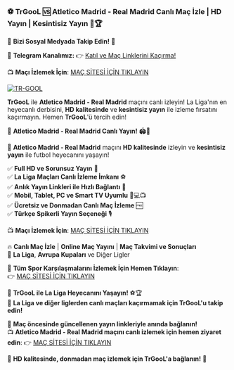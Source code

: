 ### ⚽ **TrGooL** 🆚 **Atletico Madrid - Real Madrid Canlı Maç İzle | HD Yayın | Kesintisiz Yayın 🎥🏆**

📲 **Bizi Sosyal Medyada Takip Edin!** 🔗

📢 **Telegram Kanalımız:** 👉 [Katıl ve Maç Linklerini Kaçırma!](https://t.me/trgool_turkiye)

📺 **Maçı İzlemek İçin**: [MAÇ SİTESİ İÇİN TIKLAYIN](https://link24.site/TrGooL)

[![TR-GOOL](https://github.com/user-attachments/assets/e3a75848-4e9d-4041-8fa2-60616205b475)](https://link24.site/TrGooL)

**TrGooL** ile **Atletico Madrid - Real Madrid** maçını canlı izleyin! La Liga'nın en heyecanlı derbisini, **HD kalitesinde** ve **kesintisiz yayın** ile izleme fırsatını kaçırmayın. Hemen **TrGooL**'ü tercih edin!

🎯 **Atletico Madrid - Real Madrid Canlı Yayın!** 🏟️📡

📌 **Atletico Madrid - Real Madrid** maçını **HD kalitesinde** izleyin ve **kesintisiz yayın** ile futbol heyecanını yaşayın!

✅ **Full HD ve Sorunsuz Yayın** 🎥  
✅ **La Liga Maçları Canlı İzleme İmkanı** ⚽  
✅ **Anlık Yayın Linkleri ile Hızlı Bağlantı** 🔄  
✅ **Mobil, Tablet, PC ve Smart TV Uyumlu** 📱💻📺  
✅ **Ücretsiz ve Donmadan Canlı Maç İzleme** 🆓  
✅ **Türkçe Spikerli Yayın Seçeneği** 🎙️

📺 **Maçı İzlemek İçin**: [MAÇ SİTESİ İÇİN TIKLAYIN](https://link24.site/TrGooL)

🔥 **Canlı Maç İzle** | **Online Maç Yayını** | **Maç Takvimi ve Sonuçları**  
🏅 **La Liga**, **Avrupa Kupaları** ve Diğer Ligler

📌 **Tüm Spor Karşılaşmalarını İzlemek İçin Hemen Tıklayın**:  
👉 [MAÇ SİTESİ İÇİN TIKLAYIN](https://link24.site/TrGooL)

🚀 **TrGooL ile La Liga Heyecanını Yaşayın!** ⚽🏆  
🏅 **La Liga ve diğer liglerden canlı maçları kaçırmamak için TrGooL'u takip edin!**

📢 **Maç öncesinde güncellenen yayın linkleriyle anında bağlanın!**  
📺 **Atletico Madrid - Real Madrid maçını canlı izlemek için hemen ziyaret edin**: 👉 [MAÇ SİTESİ İÇİN TIKLAYIN](https://link24.site/TrGooL)

🌟 **HD kalitesinde, donmadan maç izlemek için TrGooL'a bağlanın!** 🎉
